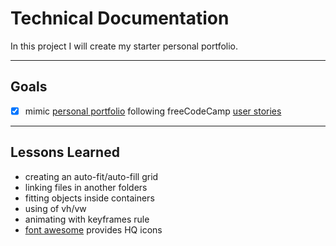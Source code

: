 # Technical Documentation

In this project I will create my starter personal portfolio.

___

## Goals

- [x] mimic [personal portfolio](https://codepen.io/freeCodeCamp/full/zNBOYG) following freeCodeCamp [user stories](https://www.freecodecamp.org/learn/responsive-web-design/responsive-web-design-projects/build-a-personal-portfolio-webpage)

___

## Lessons Learned

- creating an auto-fit/auto-fill grid
- linking files in another folders
- fitting objects inside containers
- using of vh/vw
- animating with keyframes rule
- [font awesome](https://fontawesome.com/) provides HQ icons
